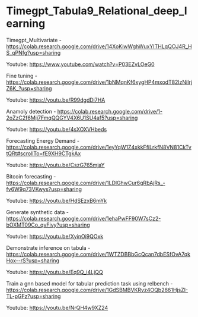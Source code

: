 # Timegpt_Tabula9_Relational_deep_learning


Timegpt_Multivariate - https://colab.research.google.com/drive/14XoKiwWghWuxYITHLqQOJ4R_HS_qPNfg?usp=sharing

Youtube: https://www.youtube.com/watch?v=P03EZvLOeG0


Fine tuning - https://colab.research.google.com/drive/1bNMqnKf6xygHP4mxodT82lzNiIrjZ6K_?usp=sharing

Youtube: https://youtu.be/R99dgdDi7HA

Anamoly detection - https://colab.research.google.com/drive/1-2oZzC2f6Mji7FmqQQGYV4X6U1SU4af5?usp=sharing

Youtube: https://youtu.be/4sXOXVHbeds

Forecasting Energy Demand - https://colab.research.google.com/drive/1eyYqW1Z4xkkFfiLrkfN8VN81CkTvtQRt#scrollTo=fE9XH9CTgkAx

Youtube: https://youtu.be/CszG765mjaY

Bitcoin forecasting - https://colab.research.google.com/drive/1LDlGhwCur6gRbAjRs_-fv6W9q73VKwys?usp=sharing

Youtube: https://youtu.be/HdSEzxB6mYk

Generate synthetic data - https://colab.research.google.com/drive/1ehaPwFF90W7sCz2-bOXMT09Co_qvFivy?usp=sharing

Youtube: https://youtu.be/XyinOi9QOxk

Demonstrate inference on tabula - https://colab.research.google.com/drive/1WTZDBBbGcQcan7dbESfOvA7qkHox--rS?usp=sharing

Youtube: https://youtu.be/Eq9Q_i4LjQQ

Train a gnn based model for tabular prediction task using relbench - https://colab.research.google.com/drive/1GdSBMBVKRvz4OQb2661HjsZI-TL-pGFz?usp=sharing

Youtube: https://youtu.be/NrQH4w9XZ24


